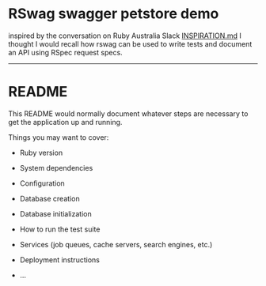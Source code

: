# RSwag swagger petstore demo

inspired by the conversation on Ruby Australia Slack
[INSPIRATION.md](./INSPIRATION.md) I thought I would recall how rswag can be
used to write tests and document an API using RSpec request specs.

---

# README

This README would normally document whatever steps are necessary to get the
application up and running.

Things you may want to cover:

* Ruby version

* System dependencies

* Configuration

* Database creation

* Database initialization

* How to run the test suite

* Services (job queues, cache servers, search engines, etc.)

* Deployment instructions

* ...
